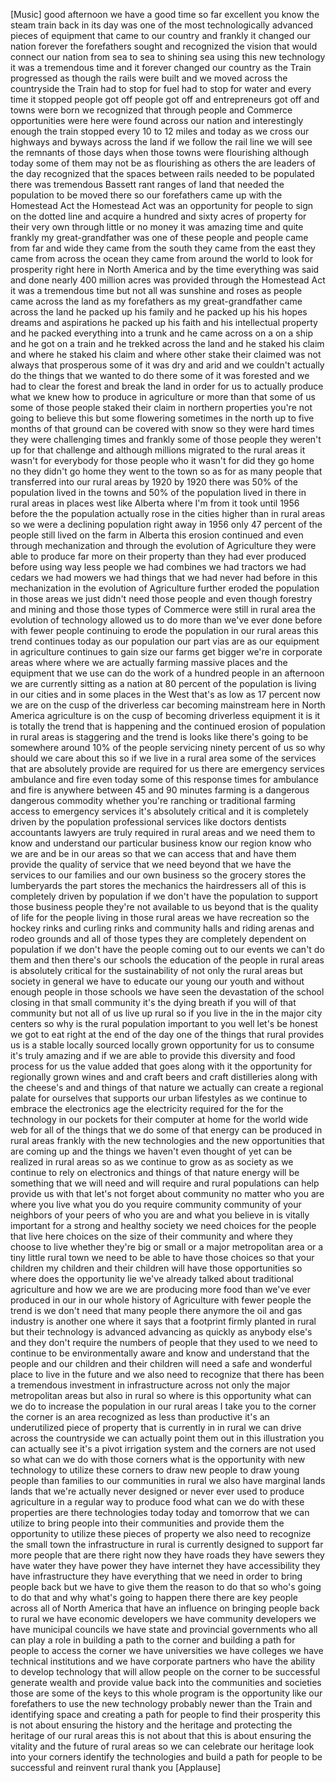 
[Music]
good afternoon we have a good time so
far
excellent you know the steam train back
in its day was one of the most
technologically advanced pieces of
equipment that came to our country and
frankly it changed our nation forever
the forefathers sought and recognized
the vision that would connect our nation
from sea to sea to shining sea using
this new technology it was a tremendous
time and it forever changed our country
as the Train progressed as though the
rails were built and we moved across the
countryside the Train had to stop for
fuel had to stop for water and every
time it stopped people got off people
got off and entrepreneurs got off and
towns were born we recognized that
through people and Commerce
opportunities were here were found
across our nation and interestingly
enough the train stopped every 10 to 12
miles and today as we cross our highways
and byways across the land if we follow
the rail line we will see the remnants
of those days when those towns were
flourishing although today some of them
may not be as flourishing as others the
are leaders of the day recognized that
the spaces between rails needed to be
populated there was tremendous Bassett
rant ranges of land that needed the
population to be moved there so our
forefathers came up with the Homestead
Act
the Homestead Act was an opportunity for
people to sign on the dotted line and
acquire a hundred and sixty acres of
property for their very own through
little or no money it was amazing time
and quite frankly my great-grandfather
was one of these people and people came
from far and wide they came from the
south they came from the east they came
from across the ocean they came from
around the world to look for prosperity
right here in North America and by the
time everything was said and done nearly
400 million acres was provided through
the Homestead Act it was a tremendous
time but not all was sunshine and roses
as people came across the land as my
forefathers as my
great-grandfather came across the land
he packed up his family and he packed up
his his hopes dreams and aspirations he
packed up his faith and his intellectual
property and he packed everything into a
trunk and he came across on a on a ship
and he got on a train and he trekked
across the land and he staked his claim
and where he staked his claim and where
other stake their claimed was not always
that prosperous some of it was dry and
arid and we couldn&#39;t actually do the
things that we wanted to do there some
of it was forested and we had to clear
the forest and break the land in order
for us to actually produce what we knew
how to produce in agriculture or more
than that some of us some of those
people staked their claim in northern
properties you&#39;re not going to believe
this but some flowering sometimes in the
north up to five months of that ground
can be covered with snow so they were
hard times they were challenging times
and frankly some of those people they
weren&#39;t up for that challenge and
although millions migrated to the rural
areas it wasn&#39;t for everybody for those
people who it wasn&#39;t for did they go
home no they didn&#39;t go home they went to
the town so as for as many people that
transferred into our rural areas by 1920
by 1920 there was 50% of the population
lived in the towns and 50% of the
population lived in there in rural areas
in places west like Alberta where I&#39;m
from it took until 1956 before the the
population actually rose in the cities
higher than in rural areas so we were a
declining population right away in 1956
only 47 percent of the people still
lived on the farm in Alberta this
erosion continued and even through
mechanization and through the evolution
of Agriculture they were able to produce
far more on their property than they had
ever produced before using way less
people we had combines we had tractors
we had cedars we had mowers we had
things that we had never had before in
this mechanization in the evolution of
Agriculture further eroded the
population in those areas we just didn&#39;t
need those people and even though
forestry and mining and those those
types of Commerce were still in rural
area
the evolution of technology allowed us
to do more than we&#39;ve ever done before
with fewer people continuing to erode
the population in our rural areas this
trend continues today as our population
our part vias are as our equipment in
agriculture continues to gain size our
farms get bigger we&#39;re in corporate
areas where where we are actually
farming massive places and the equipment
that we use can do the work of a hundred
people in an afternoon we are currently
sitting as a nation at 80 percent of the
population is living in our cities and
in some places in the West that&#39;s as low
as 17 percent now we are on the cusp of
the driverless car becoming mainstream
here in North America
agriculture is on the cusp of becoming
driverless equipment it is it is totally
the trend that is happening and the
continued erosion of population in rural
areas is staggering and the trend is
looks like there&#39;s going to be somewhere
around 10% of the people servicing
ninety percent of us so why should we
care about this so if we live in a rural
area some of the services that are
absolutely provide are required for us
there are emergency services ambulance
and fire even today some of this
response times for ambulance and fire is
anywhere between 45 and 90 minutes
farming is a dangerous dangerous
commodity whether you&#39;re ranching or
traditional farming access to emergency
services it&#39;s absolutely critical and it
is completely driven by the population
professional services like doctors
dentists accountants lawyers are truly
required in rural areas and we need them
to know and understand our particular
business know our region know who we are
and be in our areas so that we can
access that and have them provide the
quality of service that we need
beyond that we have the services to our
families and our own business so the
grocery stores the lumberyards the part
stores the mechanics the hairdressers
all of this is completely driven by
population if we don&#39;t have the
population to support those business
people they&#39;re not available to us
beyond that is the quality of life for
the people living in those rural areas
we have recreation so the hockey rinks
and curling rinks and community halls
and riding arenas and rodeo grounds and
all of those types they are completely
dependent on population if we don&#39;t have
the people coming out to our events we
can&#39;t do them and then there&#39;s our
schools the education of the people in
rural areas is absolutely critical for
the sustainability of not only the rural
areas but society in general we have to
educate our young our youth and without
enough people in those schools we have
seen the devastation of the school
closing in that small community it&#39;s the
dying breath if you will of that
community but not all of us live up
rural so if you live in the in the major
city centers so why is the rural
population important to you well let&#39;s
be honest we got to eat right at the end
of the day one of the things that rural
provides us is a stable locally sourced
locally grown opportunity for us to
consume it&#39;s truly amazing and if we are
able to provide this diversity and food
process for us the value added that goes
along with it the opportunity for
regionally grown wines and and craft
beers and craft distilleries along with
the cheese&#39;s and and things of that
nature we actually can create a regional
palate for ourselves that supports our
urban lifestyles as we continue to
embrace the electronics age the
electricity required for the for the
technology in our pockets for their
computer at home for the world wide web
for all of the things that we do some of
that energy can be produced in rural
areas frankly with the new technologies
and the new
opportunities that are coming up and the
things we haven&#39;t even thought of yet
can be realized in rural areas so as we
continue to grow as as society as we
continue to rely on electronics and
things of that nature energy will be
something that we will need and will
require and rural populations can help
provide us with that let&#39;s not forget
about community no matter who you are
where you live what you do you require
community community of your neighbors of
your peers of who you are and what you
believe in is vitally important for a
strong and healthy society we need
choices for the people that live here
choices on the size of their community
and where they choose to live whether
they&#39;re big or small or a major
metropolitan area or a tiny little rural
town we need to be able to have those
choices so that your children my
children and their children will have
those opportunities so where does the
opportunity lie we&#39;ve already talked
about traditional agriculture and how we
are we are producing more food than
we&#39;ve ever produced in our in our whole
history of Agriculture with fewer people
the trend is we don&#39;t need that many
people there anymore the oil and gas
industry is another one where it says
that a footprint firmly planted in rural
but their technology is advanced
advancing as quickly as anybody else&#39;s
and they don&#39;t require the numbers of
people that they used to we need to
continue to be environmentally aware and
know and understand that the people and
our children and their children will
need a safe and wonderful place to live
in the future and we also need to
recognize that there has been a
tremendous investment in infrastructure
across not only the major metropolitan
areas but also in rural so where is this
opportunity what can we do to increase
the population in our rural areas I take
you to the corner the corner is an area
recognized as less than productive it&#39;s
an underutilized piece of property that
is currently in in rural we can drive
across the countryside we can actually
point them out in this illustration you
can actually see it&#39;s a pivot irrigation
system and the corners are not used so
what can we do with those corners
what is the opportunity with new
technology to utilize these corners to
draw new people to draw young people
than families to our communities in
rural we also have marginal lands lands
that we&#39;re actually never designed or
never ever used to produce agriculture
in a regular way to produce food what
can we do with these properties are
there technologies today today and
tomorrow that we can utilize to bring
people into their communities and
provide them the opportunity to utilize
these pieces of property we also need to
recognize the small town the
infrastructure in rural is currently
designed to support far more people that
are there right now they have roads they
have sewers they have water they have
power they have internet they have
accessibility they have infrastructure
they have everything that we need in
order to bring people back but we have
to give them the reason to do that so
who&#39;s going to do that and why what&#39;s
going to happen there there are key
people across all of North America that
have an influence on bringing people
back to rural we have economic
developers we have community developers
we have municipal councils we have state
and provincial governments who all can
play a role in building a path to the
corner and building a path for people to
access the corner we have universities
we have colleges we have technical
institutions and we have corporate
partners who have the ability to develop
technology that will allow people on the
corner to be successful generate wealth
and provide value back into the
communities and societies those are some
of the keys to this whole program is the
opportunity like our forefathers to use
the new technology probably newer than
the Train and identifying space and
creating a path for people to find their
prosperity this is not about ensuring
the history and the heritage and
protecting the heritage of our rural
areas this is not about that this is
about ensuring the vitality and the
future of rural areas so we can
celebrate our heritage look into your
corners identify the technologies and
build a path for people to be successful
and reinvent rural thank you
[Applause]
